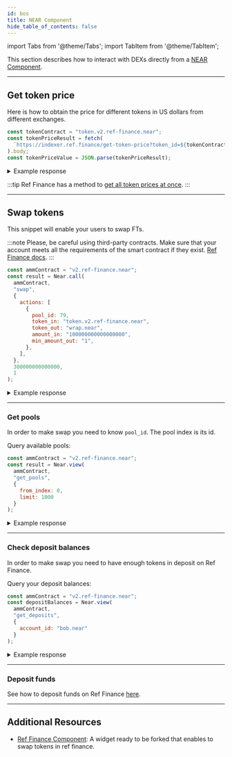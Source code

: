 ```yaml
---
id: bos
title: NEAR Component
hide_table_of_contents: false
---
```


import Tabs from '@theme/Tabs';
import TabItem from '@theme/TabItem';

This section describes how to interact with DEXs directly from a [NEAR Component](../../../bos/components.md).

---

## Get token price

Here is how to obtain the price for different tokens in US dollars from different exchanges.

<Tabs>

<TabItem value="Ref Finance API" label="Ref Finance API">

```js
const tokenContract = "token.v2.ref-finance.near";
const tokenPriceResult = fetch(
  `https://indexer.ref.finance/get-token-price?token_id=${tokenContract}`
).body;
const tokenPriceValue = JSON.parse(tokenPriceResult);
```

<details>
<summary>Example response</summary>
<p>

```json
{
  "token_contract_id": "token.v2.ref-finance.near",
  "price": "0.08153090"
}
```

</p>

</details>

:::tip
Ref Finance has a method to [get all token prices at once](https://indexer.ref.finance/list-token-price).
:::

</TabItem>

</Tabs>

---

## Swap tokens

This snippet will enable your users to swap FTs.

<Tabs>

<TabItem value="Ref Finance" label="Ref Finance">

:::note
Please, be careful using third-party contracts. Make sure that your account meets all the requirements of the smart contract if they exist. [Ref Finance docs](https://guide.ref.finance/).
:::

```js
const ammContract = "v2.ref-finance.near";
const result = Near.call(
  ammContract,
  "swap",
  {
    actions: [
      {
        pool_id: 79,
        token_in: "token.v2.ref-finance.near",
        token_out: "wrap.near",
        amount_in: "100000000000000000",
        min_amount_out: "1",
      },
    ],
  },
  300000000000000,
  1
);
```

<details>
<summary>Example response</summary>
<p>

```json
"5019606679394603179450"
```

</p>

</details>

<hr class="subsection" />

### Get pools

In order to make swap you need to know `pool_id`. The pool index is its id.

Query available pools:

```js
const ammContract = "v2.ref-finance.near";
const result = Near.view(
  ammContract,
  "get_pools",
  {
    from_index: 0,
    limit: 1000
  }
);
```

<details>
<summary>Example response</summary>
<p>

```js
[
  {
    pool_kind: 'SIMPLE_POOL',
    token_account_ids: [ 'token.skyward.near', 'wrap.near' ],
    amounts: [ '51865812079751349630100', '6254162663147994789053210138' ],
    total_fee: 30,
    shares_total_supply: '1305338644973934698612124055',
    amp: 0
  },
  {
    pool_kind: 'SIMPLE_POOL',
    token_account_ids: [
      'c02aaa39b223fe8d0a0e5c4f27ead9083c756cc2.factory.bridge.near',
      'wrap.near'
    ],
    amounts: [ '783621938569399817', '1100232280852443291118200599' ],
    total_fee: 30,
    shares_total_supply: '33923015415693335344747628',
    amp: 0
  }
]
```

</p>
</details>

<hr class="subsection" />

### Check deposit balances

In order to make swap you need to have enough tokens in deposit on Ref Finance.

Query your deposit balances:

```js
const ammContract = "v2.ref-finance.near";
const depositBalances = Near.view(
  ammContract,
  "get_deposits",
  {
    account_id: "bob.near"
  }
);
```

<details>
<summary>Example response</summary>
<p>

```json
{
  "token.v2.ref-finance.near": "0",
  "wrap.near": "0"
}
```

</p>

</details>

<hr class="subsection" />

### Deposit funds

See how to deposit funds on Ref Finance [here](../../ft/interacting/bos.md#attaching-fts-to-a-call).

</TabItem>

</Tabs>

---

## Additional Resources

- [Ref Finance Component](https://near.org/near/widget/ComponentDetailsPage?src=weige.near/widget/ref-swap): A widget ready to be forked that enables to swap tokens in ref finance.